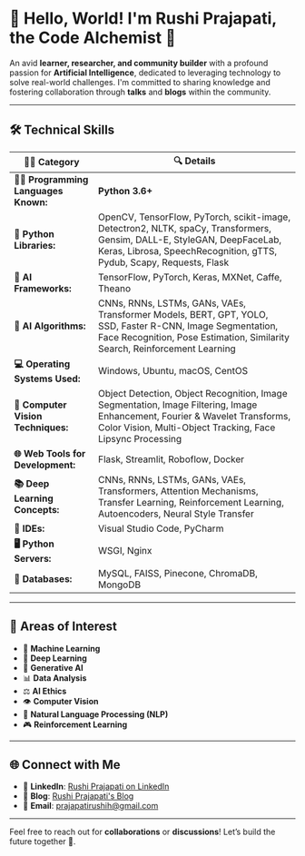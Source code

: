 # 👋 Hello, World! I'm **Rushi Prajapati**, the **Code Alchemist** 🧪

An avid **learner, researcher, and community builder** with a profound passion for **Artificial Intelligence**, dedicated to leveraging technology to solve real-world challenges. I'm committed to sharing knowledge and fostering collaboration through **talks** and **blogs** within the community.

---

## 🛠️ **Technical Skills**

| **🧑‍💻 Category**                     | **🔍 Details**                                                                                                                                                                                                                                                                                                                                                        |
|----------------------------------|--------------------------------------------------------------------------------------------------------------------------------------------------------------------------------------------------------------------------------------------------------------------------------------------------------------------------------------------------------------------|
| **👨‍💻 Programming Languages Known:** | **Python 3.6+**                                                                                                                                                                                                                                                                                                                                                   |
| **🔧 Python Libraries:**            | OpenCV, TensorFlow, PyTorch, scikit-image, Detectron2, NLTK, spaCy, Transformers, Gensim, DALL-E, StyleGAN, DeepFaceLab, Keras, Librosa, SpeechRecognition, gTTS, Pydub, Scapy, Requests, Flask                                                                                                                                                                     |
| **🤖 AI Frameworks:**               | TensorFlow, PyTorch, Keras, MXNet, Caffe, Theano                                                                                                                                                                                                                                                                                                                    |
| **🧠 AI Algorithms:**               | CNNs, RNNs, LSTMs, GANs, VAEs, Transformer Models, BERT, GPT, YOLO, SSD, Faster R-CNN, Image Segmentation, Face Recognition, Pose Estimation, Similarity Search, Reinforcement Learning                                                                                                                                                                             |
| **💻 Operating Systems Used:**      | Windows, Ubuntu, macOS, CentOS                                                                                                                                                                                                                                                                                                                                     |
| **📸 Computer Vision Techniques:**  | Object Detection, Object Recognition, Image Segmentation, Image Filtering, Image Enhancement, Fourier & Wavelet Transforms, Color Vision, Multi-Object Tracking, Face Lipsync Processing                                                                                                                                                                                   |
| **🌐 Web Tools for Development:**   | Flask, Streamlit, Roboflow, Docker                                                                                                                                                                                                                                                                                                                                  |
| **📚 Deep Learning Concepts:**      | CNNs, RNNs, LSTMs, GANs, VAEs, Transformers, Attention Mechanisms, Transfer Learning, Reinforcement Learning, Autoencoders, Neural Style Transfer                                                                                                                                                                              |
| **💼 IDEs:**                        | Visual Studio Code, PyCharm                                                                                                                                                                                                                                                                                                                                         |
| **🖥️ Python Servers:**              | WSGI, Nginx                                                                                                                                                                                                                                                                                                                            |
| **💽 Databases:**                   | MySQL, FAISS, Pinecone, ChromaDB, MongoDB                                                                                                                                                                                                                                                                                                                           |

---

## 🧠 **Areas of Interest**

- 🤖 **Machine Learning**
- 🧠 **Deep Learning**
- 🎨 **Generative AI**
- 📊 **Data Analysis**
- ⚖️ **AI Ethics**
- 👁️ **Computer Vision**
- 💬 **Natural Language Processing (NLP)**
- 🎮 **Reinforcement Learning**

---

## 🌐 **Connect with Me**

- 🔗 **LinkedIn**: [Rushi Prajapati on LinkedIn](https://www.linkedin.com/in/rushi-prajapati12/)
- 📝 **Blog**: [Rushi Prajapati's Blog](https://rushi-prajapati.medium.com/)
- 📧 **Email**: prajapatirushih@gmail.com

---

Feel free to reach out for **collaborations** or **discussions**! Let’s build the future together 🚀.
